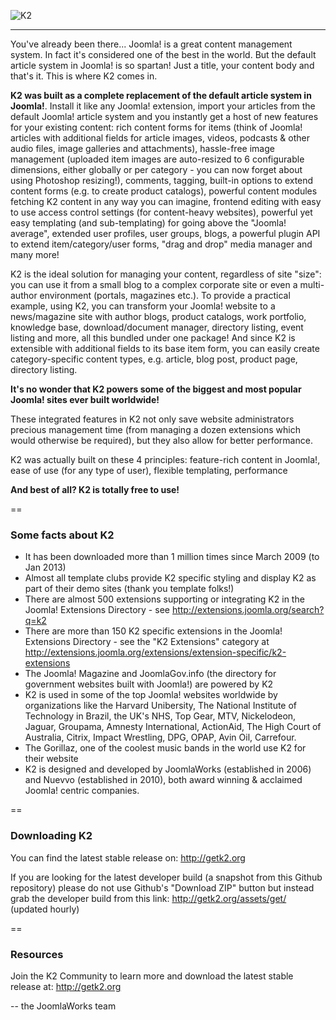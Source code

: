 ![K2](http://getk2.org/assets/files/logo/k2_logo.png)
***

You've already been there... Joomla! is a great content management system. In fact it's considered one of the best in the world. But the default article system in Joomla! is so spartan! Just a title, your content body and that's it. This is where K2 comes in.

**K2 was built as a complete replacement of the default article system in Joomla!**. Install it like any Joomla! extension, import your articles from the default Joomla! article system and you instantly get a host of new features for your existing content: rich content forms for items (think of Joomla! articles with additional fields for article images, videos, podcasts & other audio files, image galleries and attachments), hassle-free image management (uploaded item images are auto-resized to 6 configurable dimensions, either globally or per category - you can now forget about using Photoshop resizing!), comments, tagging, built-in options to extend content forms (e.g. to create product catalogs), powerful content modules fetching K2 content in any way you can imagine, frontend editing with easy to use access control settings (for content-heavy websites), powerful yet easy templating (and sub-templating) for going above the "Joomla! average", extended user profiles, user groups, blogs, a powerful plugin API to extend item/category/user forms, "drag and drop" media manager and many more!

K2 is the ideal solution for managing your content, regardless of site "size": you can use it from a small blog to a complex corporate site or even a multi-author environment (portals, magazines etc.). To provide a practical example, using K2, you can transform your Joomla! website to a news/magazine site with author blogs, product catalogs, work portfolio, knowledge base, download/document manager, directory listing, event listing and more, all this bundled under one package! And since K2 is extensible with additional fields to its base item form, you can easily create category-specific content types, e.g. article, blog post, product page, directory listing.

**It's no wonder that K2 powers some of the biggest and most popular Joomla! sites ever built worldwide!**

These integrated features in K2 not only save website administrators precious management time (from managing a dozen extensions which would otherwise be required), but they also allow for better performance.

K2 was actually built on these 4 principles: feature-rich content in Joomla!, ease of use (for any type of user), flexible templating, performance

**And best of all? K2 is totally free to use!**


==
### Some facts about K2
* It has been downloaded more than 1 million times since March 2009 (to Jan 2013)
* Almost all template clubs provide K2 specific styling and display K2 as part of their demo sites (thank you template folks!)
* There are almost 500 extensions supporting or integrating K2 in the Joomla! Extensions Directory - see http://extensions.joomla.org/search?q=k2
* There are more than 150 K2 specific extensions in the Joomla! Extensions Directory - see the "K2 Extensions" category at http://extensions.joomla.org/extensions/extension-specific/k2-extensions
* The Joomla! Magazine and JoomlaGov.info (the directory for government websites built with Joomla!) are powered by K2
* K2 is used in some of the top Joomla! websites worldwide by organizations like the Harvard Unibersity, The National Institute of Technology in Brazil, the UK's NHS, Top Gear, MTV, Nickelodeon, Jaguar, Groupama, Amnesty International, ActionAid, The High Court of Australia, Citrix, Impact Wrestling, DPG, OPAP, Avin Oil, Carrefour.
* The Gorillaz, one of the coolest music bands in the world use K2 for their website
* K2 is designed and developed by JoomlaWorks (established in 2006) and Nuevvo (established in 2010), both award winning & acclaimed Joomla! centric companies. 


==
### Downloading K2
You can find the latest stable release on: http://getk2.org

If you are looking for the latest developer build (a snapshot from this Github repository) please do not use Github's "Download ZIP" button but instead grab the developer build from this link: http://getk2.org/assets/get/ (updated hourly)


==
### Resources
Join the K2 Community to learn more and download the latest stable release at: http://getk2.org

-- the JoomlaWorks team
